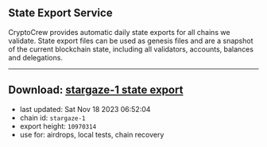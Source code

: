 ## State Export Service
CryptoCrew provides automatic daily state exports for all chains we validate. State export files can be used as genesis files and are a snapshot of the current blockchain state, including all validators, accounts, balances and delegations.

---
**Download: [stargaze-1 state export](https://dl.ccvalidators.com/SERVICE/stargaze/stargaze-1_export_10970314.json)**
---

- last updated: Sat Nov 18 2023 06:52:04
- chain id: `stargaze-1`
- export height: `10970314`
- use for: airdrops, local tests, chain recovery
